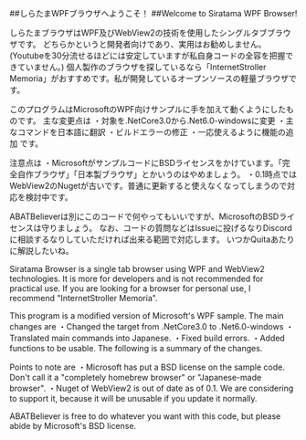 ##しらたまWPFブラウザへようこそ！
##Welcome to Siratama WPF Browser!

しらたまブラウザはWPF及びWebView2の技術を使用したシングルタブブラウザです。
どちらかというと開発者向けであり、実用はお勧めしません。(Youtubeを30分流せるほどには安定していますが私自身コードの全容を把握できていません。)
個人製作のブラウザを探しているなら「InternetStroller Memoria」がおすすめです。私が開発しているオープンソースの軽量ブラウザです。

このプログラムはMicrosoftのWPF向けサンプルに手を加えて動くようにしたものです。
主な変更点は
・対象を.NetCore3.0から.Net6.0-windowsに変更
・主なコマンドを日本語に翻訳
・ビルドエラーの修正
・一応使えるように機能の追加
です。

注意点は
・MicrosoftがサンプルコードにBSDライセンスをかけています。「完全自作ブラウザ」「日本製ブラウザ」とかいうのはやめましょう。
・0.1時点ではWebView2のNugetが古いです。普通に更新すると使えなくなってしまうので対応を検討中です。

ABATBelieverは別にこのコードで何やってもいいですが、MicrosoftのBSDライセンスは守りましょう。
なお、コードの質問などはIssueに投げるなりDiscordに相談するなりしていただければ出来る範囲で対応します。
いつかQuitaあたりに解説したいね。

Siratama Browser is a single tab browser using WPF and WebView2 technologies.
It is more for developers and is not recommended for practical use.
If you are looking for a browser for personal use, I recommend "InternetStroller Memoria".

This program is a modified version of Microsoft's WPF sample.
The main changes are
・Changed the target from .NetCore3.0 to .Net6.0-windows
・Translated main commands into Japanese.
・Fixed build errors.
・Added functions to be usable.
The following is a summary of the changes.

Points to note are
・Microsoft has put a BSD license on the sample code. Don't call it a "completely homebrew browser" or "Japanese-made browser".
・Nuget of WebView2 is out of date as of 0.1. We are considering to support it, because it will be unusable if you update it normally.

ABATBeliever is free to do whatever you want with this code, but please abide by Microsoft's BSD license.
